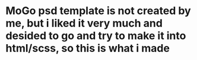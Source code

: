 # MoGo psd template is not created by me, but i liked it very much and desided to go and try to make it into html/scss, so this is what i made
